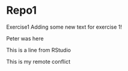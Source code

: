 # Repo1
Exercise1
Adding some new text for exercise 1!

Peter was here

This is a line from RStudio

This is my remote conflict
